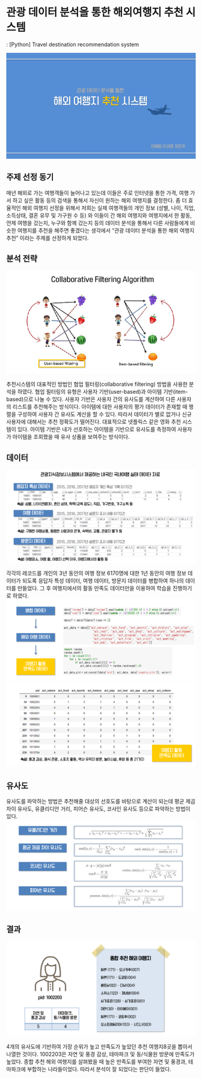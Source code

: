 # 관광 데이터 분석을 통한 해외여행지 추천 시스템
: [Python] Travel destination recommendation system

![title](./image/title.PNG)

## 주제 선정 동기
매년 해외로 가는 여행객들이 늘어나고 있는데 이들은 주로 인터넷을 통한 가격, 여행 가서 하고 싶은 활동 등의 검색을 통해서 자신이 원하는 해외 여행지를 결정한다. 좀 더 효율적인 해외 여행지 선정을 위해서 저희는 실제 여행객들의 개인 정보 (성별, 나이, 직업, 소득상태, 결혼 유무 및 가구원 수 등) 와 이들이 간 해외 여행지와 여행지에서 한 활동, 언제 여행을 갔는지, 누구와 함께 갔는지 등의 데이터 분석을 통해서 다른 사람들에게 비슷한 여행지를 추천을 해주면 좋겠다는 생각에서 “관광 데이터 분석을 통한 해외 여행지 추천” 이라는 주제를 선정하게 되었다. 

## 분석 전략
![collaborative_filtering](./image/collaborative_filtering.PNG)

추천시스템의 대표적인 방법인 협업 필터링(collaborative filtering) 방법을 사용한 분석을 하였다. 협업 필터링의 유형은 사용자 기반(user-based)과 아이템 기반(item-based)으로 나눌 수 있다. 사용자 기반은 사용자 간의 유사도를 계산하여 다른 사용자의 리스트를 추천해주는 방식이다. 아이템에 대한 사용자의 평가 데이터가 존재할 때 행렬을 구성하여 사용자 간 유사도 계산을 할 수 있다. 따라서 데이터가 별로 없거나 신규 사용자에 대해서는 추천 정확도가 떨어진다. 대표적으로 넷플릭스 같은 영화 추천 시스템이 있다. 아이템 기반은 내가 선호하는 아이템을 기반으로 유사도를 측정하여 사용자가 아이템을 조회했을 때 유사 상품을 보여주는 방식이다.

## 데이터
![data](./image/data.PNG)

각각의 레코드를 개인의 3년 동안의 여행 정보 6170명에 대한 1년 동안의 여행 정보 데이터가 되도록 응답자 특성 데이터, 여행 데이터, 방문지 데이터를 병합하여 하나의 데이터를 만들었다. 그 후 여행지에서의 활동 만족도 데이터만을 이용하여 학습을 진행하기로 하였다.
![data_preprocessing](./image/data_preprocessing.PNG)
![final_data](./image/final_data.PNG)

## 유사도
유사도를 파악하는 방법은 추천해줄 대상의 선호도를 바탕으로 계산이 되는데 평균 제곱 차이 유사도, 유클리디안 거리, 피어슨 유사도, 코사인 유사도 등으로 파악하는 방법이 있다. 
![similarity_measure](./image/similarity_measure.PNG)

## 결과
![recommendation](./image/recommendation.PNG)

4개의 유사도에 기반하여 가장 순위가 높고 만족도가 높았던 추천 여행지8곳을 뽑아서 나열한 것이다. 1002203은 자연 및 풍경 감상, 테마파크 및 동/식물원 방문에 만족도가 높았다. 종합 추천 해외 여행지를 살펴봤을 때 높은 만족도를 부여한 자연 및 풍경과, 테마파크에 부합하는 나라들이었다. 따라서 분석이 잘 되었다는 판단이 들었다. 
